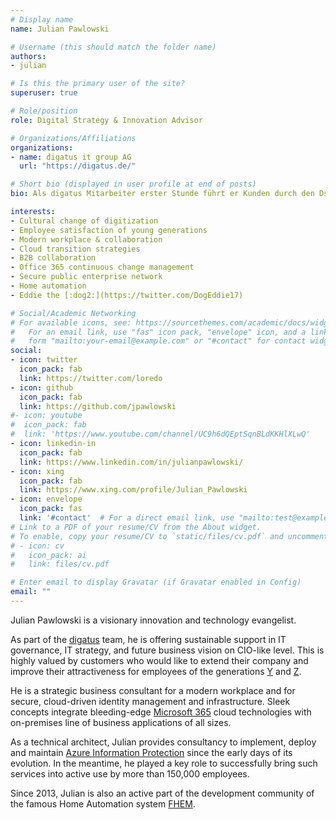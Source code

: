 ```yaml
---
# Display name
name: Julian Pawlowski

# Username (this should match the folder name)
authors:
- julian

# Is this the primary user of the site?
superuser: true

# Role/position
role: Digital Strategy & Innovation Advisor

# Organizations/Affiliations
organizations:
- name: digatus it group AG
  url: "https://digatus.de/"

# Short bio (displayed in user profile at end of posts)
bio: Als digatus Mitarbeiter erster Stunde führt er Kunden durch den Dschungel der Digitalisierung. Seine Begeisterung für neue Technologien ist seit 25 Jahren ungebrochen. Wenn er nicht gerade den Weg aus dem digitalen Dschungel heraus absteckt, dann beschäftigt er sich mit der Programmierung seines Smarthomes – ganz zum Erstaunen seines Jack-Russel Terriers „Eddie“. Auch als Hobby Programmierer für die Open Source und Smarthome Community verfolgt er stets das Ziel, die Welt durch Technologie ein Stück weit besser zu machen.

interests:
- Cultural change of digitization
- Employee satisfaction of young generations
- Modern workplace & collaboration
- Cloud transition strategies
- B2B collaboration
- Office 365 continuous change management
- Secure public enterprise network
- Home automation
- Eddie the [:dog2:](https://twitter.com/DogEddie17)

# Social/Academic Networking
# For available icons, see: https://sourcethemes.com/academic/docs/widgets/#icons
#   For an email link, use "fas" icon pack, "envelope" icon, and a link in the
#   form "mailto:your-email@example.com" or "#contact" for contact widget.
social:
- icon: twitter
  icon_pack: fab
  link: https://twitter.com/loredo
- icon: github
  icon_pack: fab
  link: https://github.com/jpawlowski
#- icon: youtube
#  icon_pack: fab
#  link: 'https://www.youtube.com/channel/UC9h6dQEptSqnBLdKKHlXLwQ'
- icon: linkedin-in
  icon_pack: fab
  link: https://www.linkedin.com/in/julianpawlowski/
- icon: xing
  icon_pack: fab
  link: https://www.xing.com/profile/Julian_Pawlowski
- icon: envelope
  icon_pack: fas
  link: '#contact'  # For a direct email link, use "mailto:test@example.org".
# Link to a PDF of your resume/CV from the About widget.
# To enable, copy your resume/CV to `static/files/cv.pdf` and uncomment the lines below.  
# - icon: cv
#   icon_pack: ai
#   link: files/cv.pdf

# Enter email to display Gravatar (if Gravatar enabled in Config)
email: ""
---
```


Julian Pawlowski is a visionary innovation and technology evangelist.

As part of the [digatus](https://digatus.de/) team, he is offering sustainable support in IT governance, IT strategy, and future business vision on CIO-like level. This is highly valued by customers who would like to extend their company and improve their attractiveness for employees of the generations [Y](https://en.wikipedia.org/wiki/Millennials) and [Z](https://en.wikipedia.org/wiki/Millennials).

He is a strategic business consultant for a modern workplace and for secure, cloud-driven identity management and infrastructure. Sleek concepts integrate bleeding-edge [Microsoft 365](https://www.microsoft.com/microsoft-365) cloud technologies with on-premises line of business applications of all sizes.

As a technical architect, Julian provides consultancy to implement, deploy and maintain [Azure Information Protection](https://docs.microsoft.com/azure/information-protection/) since the early days of its evolution. In the meantime, he played a key role to successfully bring such services into active use by more than 150,000 employees.

Since 2013, Julian is also an active part of the development community of the famous Home Automation system [FHEM](https://fhem.de/).